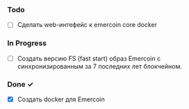 ### Todo

- [ ] Сделать web-интефейс к emercoin core docker  

### In Progress
- [ ] Создать версию FS (fast start) образ Emercoin с синхронизированным за 7 последних лет блокчейном.    

### Done ✓

- [x] Создать docker для Emercoin  